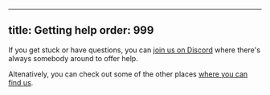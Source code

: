 ***

title: Getting help
order: 999
----------

If you get stuck or have questions,
you can [join us on Discord](https://discord.freesewing.org/) where there's
always somebody around to offer help.

Altenatively, you can check out some of the
other places [where you can find us](/community/where/).
